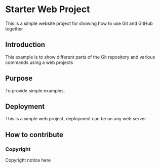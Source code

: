 # Starter Web Project

This is a simple website project for showing how to use Git and GitHub together 

## Introduction

This example is to show different parts of the Git repository and various commands using a web projects

## Purpose

To provide simple examples.

## Deployment

This is a simple web project, deployment can be on any web server

## How to contribute

### Copyright

Copyright notice here